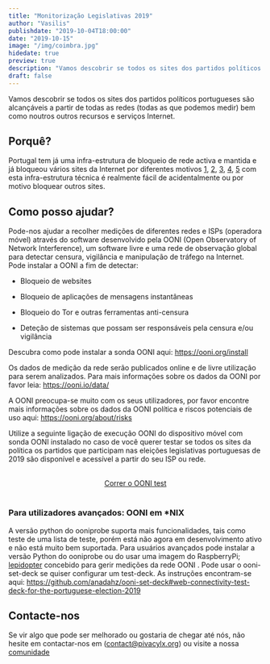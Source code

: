 ```yaml
---
title: "Monitorização Legislativas 2019"
author: "Vasilis"
publishdate: "2019-10-04T18:00:00"
date: "2019-10-15"
image: "/img/coimbra.jpg"
hidedate: true
preview: true
description: "Vamos descobrir se todos os sites dos partidos políticos portugueses são alcançáveis a partir de todas as redes"
draft: false
---
```


Vamos descobrir se todos os sites dos partidos políticos portugueses são
alcançáveis a partir de todas as redes (todas as que podemos medir) bem como noutros
outros recursos e serviços Internet.

## Porquê?

Portugal tem já uma infra-estrutura de bloqueio de rede activa e mantida
e já bloqueou vários sites da Internet por diferentes motivos
[1](https://direitosdigitais.pt/comunicacao/noticias/73-segundo-memorando-de-censura-da-internet-bloqueia-streamings-pdf),
[2](https://tofran.github.io/PortugalWebBlocking/),
[3](https://www.reddit.com/r/europe/comments/41s7z8/the_first_nonpiracy_website_was_blocked_in/),
[4](https://revolucaodosbytes.pt/novo-site-legitimo-bloqueado-e-sujeito-a-duplo-pagamento/),
[5](https://revolucaodosbytes.pt/sites-bloqueados-ministerio-da-cultura-ja-reagiu/)
com esta infra-estrutura técnica é realmente fácil de acidentalmente ou por motivo
bloquear outros sites.

## Como posso ajudar?

Pode-nos ajudar a recolher medições de diferentes redes e ISPs (operadora móvel) através
do software desenvolvido pela OONI (Open Observatory of Network Interference),
um software livre e uma rede de observação global para detectar censura,
vigilância e manipulação de tráfego na Internet. Pode instalar a OONI
a fim de detectar:

* Bloqueio de websites

* Bloqueio de aplicações de mensagens instantâneas

* Bloqueio do Tor e outras ferramentas anti-censura

* Deteção de sistemas que possam ser responsáveis pela censura e/ou
  vigilância

Descubra como pode instalar a sonda OONI aqui: https://ooni.org/install

Os dados de medição da rede serão publicados online e de livre utilização para serem analizados. Para mais informações sobre os dados da OONI por favor leia:
https://ooni.io/data/

A OONI preocupa-se muito com os seus utilizadores, por favor encontre mais informações sobre os dados da OONI política e riscos potenciais de uso aqui: https://ooni.org/about/risks

Utilize a seguinte ligação de execução OONI do dispositivo móvel com sonda OONI
instalado no caso de você querer testar se todos os sites da política
os partidos que participam nas eleições legislativas portuguesas de 2019 são
disponível e acessível a partir do seu ISP ou rede.

<br>

<center><a class="btn btn-info btn-lg" href="https://run.ooni.io/nettest?tn=web_connectivity&ta=%7B%22urls%22%3A%5B%22https%3A%2F%2Fpartidoalianca.pt%2F%22%2C%22https%3A%2F%2Fwww.bloco.org%2F%22%2C%22https%3A%2F%2Ffazsentido.cds.pt%2F%22%2C%22https%3A%2F%2Fpartidochega.pt%2F%22%2C%22https%3A%2F%2Fwww.cdu.pt%2F2019%2F%22%2C%22https%3A%2F%2Finiciativaliberal.pt%2F%22%2C%22https%3A%2F%2Fjuntospelopovo.pt%2F%22%2C%22https%3A%2F%2Fpartidolivre.pt%2F%22%2C%22http%3A%2F%2Fwww.mas.org.pt%2F%22%2C%22http%3A%2F%2Fwww.mas.org.pt%2F%22%2C%22https%3A%2F%2Fnoscidadaos.pt%2F%22%2C%22https%3A%2F%2Fwww.pan.com.pt%2F%22%2C%22https%3A%2F%2Fwww.lutapopularonline.org%2F%22%2C%22https%3A%2F%2Fpdr.pt%2F%22%2C%22http%3A%2F%2Fwww.pnr.pt%2F%22%2C%22http%3A%2F%2Fwww.cds.pt%2F%22%2C%22https%3A%2F%2Fppmonarquico.pt%2F%22%2C%22https%3A%2F%2Fwww.psd.pt%2F%22%2C%22https%3A%2F%2Fps.pt%2F%22%2C%22https%3A%2F%2Fwww.partidotrabalhista.pt%2F%22%2C%22https%3A%2F%2Fwww.purp.pt%2F%22%2C%22https%3A%2F%2Fmpt.pt%2F%22%2C%22https%3A%2F%2Fwww.partido-rir.pt%2F%22%2C%22http%3A%2F%2Fwww.cne.pt%2F%22%2C%22https%3A%2F%2Fwww.recenseamento.mai.gov.pt%2F%22%2C%22http%3A%2F%2Fwww.eleicoes.mai.gov.pt%2F%22%2C%22https%3A%2F%2Fwww.eleicoes.mai.gov.pt%2Flegislativas2015%2F%22%2C%22http%3A%2F%2Fwww.portaldoeleitor.pt%2F%22%2C%22http%3A%2F%2Fwww.sg.mai.gov.pt%2FAdministracaoEleitoral%2FPaginas%2Fdefault.aspx%2F%22%2C%22http%3A%2F%2Fwww.tribunalconstitucional.pt%2F%22%5D%7D&mv=1.2.0" role="button">Correr o OONI test</a></center>

<br>

### Para utilizadores avançados: OONI em *NIX

A versão python do ooniprobe suporta mais funcionalidades, tais como teste de
uma lista de teste, porém está não agora em desenvolvimento ativo e não está muito bem
suportada. Para usuários avançados pode instalar a versão Python do
ooniprobe ou do usar uma imagem do RaspberryPi;
[lepidopter](https://github.com/TheTorProject/lepidopter) concebido para gerir medições
da rede OONI . Pode usar o ooni-set-deck se quiser configurar um
test-deck. As instruções encontram-se aqui:
https://github.com/anadahz/ooni-set-deck#web-connectivity-test-deck-for-the-portuguese-election-2019

## Contacte-nos

Se vir algo que pode ser melhorado ou gostaria de chegar até nós, não hesite
em contactar-nos em (contact@pivacylx.org) ou visite a nossa
[comunidade](https://privacylx.org/community/)